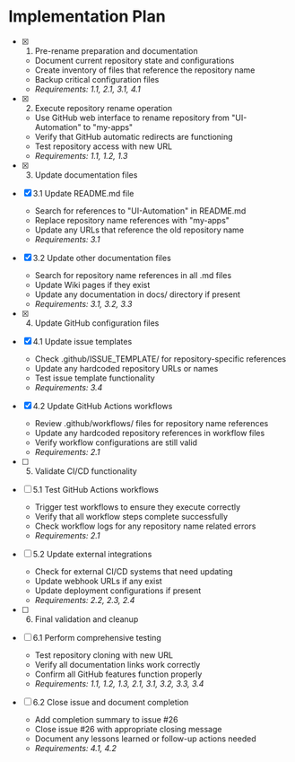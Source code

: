 # Implementation Plan

- [x] 1. Pre-rename preparation and documentation
  - Document current repository state and configurations
  - Create inventory of files that reference the repository name
  - Backup critical configuration files
  - _Requirements: 1.1, 2.1, 3.1, 4.1_

- [x] 2. Execute repository rename operation
  - Use GitHub web interface to rename repository from "UI-Automation" to "my-apps"
  - Verify that GitHub automatic redirects are functioning
  - Test repository access with new URL
  - _Requirements: 1.1, 1.2, 1.3_

- [x] 3. Update documentation files
- [x] 3.1 Update README.md file
  - Search for references to "UI-Automation" in README.md
  - Replace repository name references with "my-apps"
  - Update any URLs that reference the old repository name
  - _Requirements: 3.1_

- [x] 3.2 Update other documentation files
  - Search for repository name references in all .md files
  - Update Wiki pages if they exist
  - Update any documentation in docs/ directory if present
  - _Requirements: 3.1, 3.2, 3.3_

- [x] 4. Update GitHub configuration files
- [x] 4.1 Update issue templates
  - Check .github/ISSUE_TEMPLATE/ for repository-specific references
  - Update any hardcoded repository URLs or names
  - Test issue template functionality
  - _Requirements: 3.4_

- [x] 4.2 Update GitHub Actions workflows
  - Review .github/workflows/ files for repository name references
  - Update any hardcoded repository references in workflow files
  - Verify workflow configurations are still valid
  - _Requirements: 2.1_

- [ ] 5. Validate CI/CD functionality
- [ ] 5.1 Test GitHub Actions workflows
  - Trigger test workflows to ensure they execute correctly
  - Verify that all workflow steps complete successfully
  - Check workflow logs for any repository name related errors
  - _Requirements: 2.1_

- [ ] 5.2 Update external integrations
  - Check for external CI/CD systems that need updating
  - Update webhook URLs if any exist
  - Update deployment configurations if present
  - _Requirements: 2.2, 2.3, 2.4_

- [ ] 6. Final validation and cleanup
- [ ] 6.1 Perform comprehensive testing
  - Test repository cloning with new URL
  - Verify all documentation links work correctly
  - Confirm all GitHub features function properly
  - _Requirements: 1.1, 1.2, 1.3, 2.1, 3.1, 3.2, 3.3, 3.4_

- [ ] 6.2 Close issue and document completion
  - Add completion summary to issue #26
  - Close issue #26 with appropriate closing message
  - Document any lessons learned or follow-up actions needed
  - _Requirements: 4.1, 4.2_
